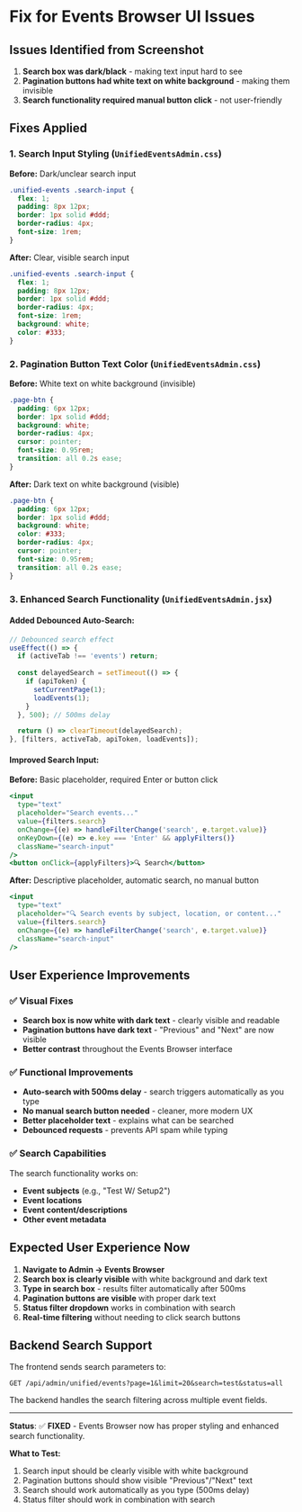 # Fix for Events Browser UI Issues

## Issues Identified from Screenshot
1. **Search box was dark/black** - making text input hard to see
2. **Pagination buttons had white text on white background** - making them invisible
3. **Search functionality required manual button click** - not user-friendly

## Fixes Applied

### 1. **Search Input Styling** (`UnifiedEventsAdmin.css`)
**Before:** Dark/unclear search input
```css
.unified-events .search-input {
  flex: 1;
  padding: 8px 12px;
  border: 1px solid #ddd;
  border-radius: 4px;
  font-size: 1rem;
}
```

**After:** Clear, visible search input
```css
.unified-events .search-input {
  flex: 1;
  padding: 8px 12px;
  border: 1px solid #ddd;
  border-radius: 4px;
  font-size: 1rem;
  background: white;
  color: #333;
}
```

### 2. **Pagination Button Text Color** (`UnifiedEventsAdmin.css`)
**Before:** White text on white background (invisible)
```css
.page-btn {
  padding: 6px 12px;
  border: 1px solid #ddd;
  background: white;
  border-radius: 4px;
  cursor: pointer;
  font-size: 0.95rem;
  transition: all 0.2s ease;
}
```

**After:** Dark text on white background (visible)
```css
.page-btn {
  padding: 6px 12px;
  border: 1px solid #ddd;
  background: white;
  color: #333;
  border-radius: 4px;
  cursor: pointer;
  font-size: 0.95rem;
  transition: all 0.2s ease;
}
```

### 3. **Enhanced Search Functionality** (`UnifiedEventsAdmin.jsx`)

#### **Added Debounced Auto-Search:**
```javascript
// Debounced search effect
useEffect(() => {
  if (activeTab !== 'events') return;
  
  const delayedSearch = setTimeout(() => {
    if (apiToken) {
      setCurrentPage(1);
      loadEvents(1);
    }
  }, 500); // 500ms delay

  return () => clearTimeout(delayedSearch);
}, [filters, activeTab, apiToken, loadEvents]);
```

#### **Improved Search Input:**
**Before:** Basic placeholder, required Enter or button click
```jsx
<input
  type="text"
  placeholder="Search events..."
  value={filters.search}
  onChange={(e) => handleFilterChange('search', e.target.value)}
  onKeyDown={(e) => e.key === 'Enter' && applyFilters()}
  className="search-input"
/>
<button onClick={applyFilters}>🔍 Search</button>
```

**After:** Descriptive placeholder, automatic search, no manual button
```jsx
<input
  type="text"
  placeholder="🔍 Search events by subject, location, or content..."
  value={filters.search}
  onChange={(e) => handleFilterChange('search', e.target.value)}
  className="search-input"
/>
```

## User Experience Improvements

### ✅ **Visual Fixes**
- **Search box is now white with dark text** - clearly visible and readable
- **Pagination buttons have dark text** - "Previous" and "Next" are now visible
- **Better contrast** throughout the Events Browser interface

### ✅ **Functional Improvements**
- **Auto-search with 500ms delay** - search triggers automatically as you type
- **No manual search button needed** - cleaner, more modern UX
- **Better placeholder text** - explains what can be searched
- **Debounced requests** - prevents API spam while typing

### ✅ **Search Capabilities**
The search functionality works on:
- **Event subjects** (e.g., "Test W/ Setup2")
- **Event locations** 
- **Event content/descriptions**
- **Other event metadata**

## Expected User Experience Now

1. **Navigate to Admin → Events Browser**
2. **Search box is clearly visible** with white background and dark text
3. **Type in search box** - results filter automatically after 500ms
4. **Pagination buttons are visible** with proper dark text
5. **Status filter dropdown** works in combination with search
6. **Real-time filtering** without needing to click search buttons

## Backend Search Support
The frontend sends search parameters to:
```
GET /api/admin/unified/events?page=1&limit=20&search=test&status=all
```

The backend handles the search filtering across multiple event fields.

---

**Status**: ✅ **FIXED** - Events Browser now has proper styling and enhanced search functionality.

**What to Test:**
1. Search input should be clearly visible with white background
2. Pagination buttons should show visible "Previous"/"Next" text  
3. Search should work automatically as you type (500ms delay)
4. Status filter should work in combination with search